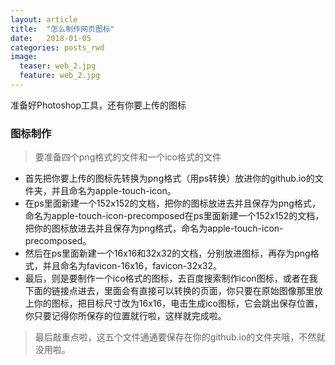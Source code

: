 ```yaml
---
layout: article
title:  "怎么制作网页图标"
date:   2018-01-05
categories: posts_rwd
image:
  teaser: web_2.jpg
  feature: web_2.jpg
---
```

准备好Photoshop工具，还有你要上传的图标

### 图标制作

> 要准备四个png格式的文件和一个ico格式的文件
- 首先把你要上传的图标先转换为png格式（用ps转换）放进你的github.io的文件夹，并且命名为apple-touch-icon。
- 在ps里面新建一个152x152的文档，把你的图标放进去并且保存为png格式，命名为apple-touch-icon-precomposed在ps里面新建一个152x152的文档，把你的图标放进去并且保存为png格式，命名为apple-touch-icon-precomposed。
- 然后在ps里面新建一个16x16和32x32的文档，分别放进图标，再存为png格式，并且命名为favicon-16x16，favicon-32x32。
- 最后，则是要制作一个ico格式的图标，去百度搜索制作icon图标，或者在我下面的链接点进去，里面会有直接可以转换的页面，你只要在原始图像那里放上你的图标，把目标尺寸改为16x16，电击生成ico图标，它会跳出保存位置，你只要记得你所保存的位置就行啦，这样就完成啦。

> 最后敲重点啦，这五个文件通通要保存在你的github.io的文件夹哦，不然就没用啦。